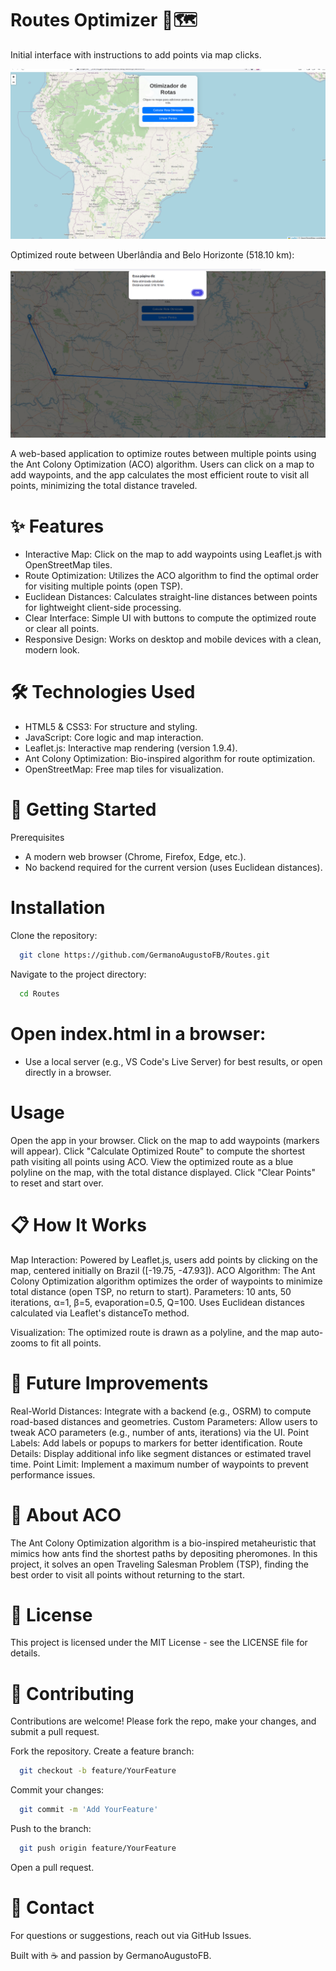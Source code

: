 # Routes Optimizer 🚗🗺️

Initial interface with instructions to add points via map clicks.

![Initial interface ](https://github.com/GermanoAugustoFB/Routes/blob/main/assets/demo2.png)

Optimized route between Uberlândia and Belo Horizonte (518.10 km):

![Optimized Route Demo](https://github.com/GermanoAugustoFB/Routes/blob/main/assets/demo1.png)

A web-based application to optimize routes between multiple points using the Ant Colony Optimization (ACO) algorithm. Users can click on a map to add waypoints, and the app calculates the most efficient route to visit all points, minimizing the total distance traveled.

# ✨ Features

  -  Interactive Map: Click on the map to add waypoints using Leaflet.js with OpenStreetMap tiles.
  -  Route Optimization: Utilizes the ACO algorithm to find the optimal order for visiting multiple points (open TSP).
  -  Euclidean Distances: Calculates straight-line distances between points for lightweight client-side processing.
  -  Clear Interface: Simple UI with buttons to compute the optimized route or clear all points.
  -  Responsive Design: Works on desktop and mobile devices with a clean, modern look.

# 🛠️ Technologies Used

  - HTML5 & CSS3: For structure and styling.
  - JavaScript: Core logic and map interaction.
  - Leaflet.js: Interactive map rendering (version 1.9.4).
  - Ant Colony Optimization: Bio-inspired algorithm for route optimization.
  - OpenStreetMap: Free map tiles for visualization.

# 🚀 Getting Started
Prerequisites

  -  A modern web browser (Chrome, Firefox, Edge, etc.).
  -  No backend required for the current version (uses Euclidean distances).

# Installation

Clone the repository:
```bash
  git clone https://github.com/GermanoAugustoFB/Routes.git
```

Navigate to the project directory:
```bash
  cd Routes
```


# Open index.html in a browser:
  - Use a local server (e.g., VS Code's Live Server) for best results, or open directly in a browser.



# Usage

Open the app in your browser.
Click on the map to add waypoints (markers will appear).
Click "Calculate Optimized Route" to compute the shortest path visiting all points using ACO.
View the optimized route as a blue polyline on the map, with the total distance displayed.
Click "Clear Points" to reset and start over.

# 📋 How It Works

Map Interaction: Powered by Leaflet.js, users add points by clicking on the map, centered initially on Brazil ([-19.75, -47.93]).
ACO Algorithm: The Ant Colony Optimization algorithm optimizes the order of waypoints to minimize total distance (open TSP, no return to start).
Parameters: 10 ants, 50 iterations, α=1, β=5, evaporation=0.5, Q=100.
Uses Euclidean distances calculated via Leaflet's distanceTo method.


Visualization: The optimized route is drawn as a polyline, and the map auto-zooms to fit all points.

# 🔧 Future Improvements

Real-World Distances: Integrate with a backend (e.g., OSRM) to compute road-based distances and geometries.
Custom Parameters: Allow users to tweak ACO parameters (e.g., number of ants, iterations) via the UI.
Point Labels: Add labels or popups to markers for better identification.
Route Details: Display additional info like segment distances or estimated travel time.
Point Limit: Implement a maximum number of waypoints to prevent performance issues.

# 🐜 About ACO
The Ant Colony Optimization algorithm is a bio-inspired metaheuristic that mimics how ants find the shortest paths by depositing pheromones. In this project, it solves an open Traveling Salesman Problem (TSP), finding the best order to visit all points without returning to the start.
# 📜 License
This project is licensed under the MIT License - see the LICENSE file for details.
# 🙌 Contributing
Contributions are welcome! Please fork the repo, make your changes, and submit a pull request.

Fork the repository.
Create a feature branch:
```bash
  git checkout -b feature/YourFeature
 ```

Commit your changes:
```bash
  git commit -m 'Add YourFeature'
```
Push to the branch:
```bash 
  git push origin feature/YourFeature
```

Open a pull request.

# 📧 Contact
For questions or suggestions, reach out via GitHub Issues.

Built with ☕ and passion by GermanoAugustoFB.
